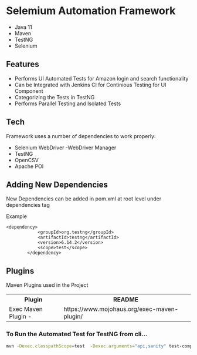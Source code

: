 # Selemium Automation Framework


- Java 11
- Maven
- TestNG
- Selenium


## Features

- Performs UI  Automated Tests for Amazon login and search functionality
- Can be Integrated with Jenkins CI for Continious Testing for UI Component 
- Categorizing the Tests in  TestNG 
- Performs Parallel Testing and Isolated Tests


## Tech

Framework uses a number of dependencies to work properly:

- Selenium WebDriver
-WebDriver Manager
- TestNG
- OpenCSV
- Apache POI

## Adding New Dependencies

New Dependencies can be added in pom.xml at root level under dependencies tag

Example
```
<dependency>
			<groupId>org.testng</groupId>
			<artifactId>testng</artifactId>
			<version>6.14.2</version>
			<scope>test</scope>
		</dependency>
```



## Plugins

Maven Plugins used in the Project
<table>
  <tr><th>Plugin</th><th>README</th></tr>
    <tr><td> Exec Maven Plugin -</td><td>https://www.mojohaus.org/exec-maven-plugin/ </td></tr>
</table>




### To Run the Automated Test for TestNG from cli...

```sh
mvn -Dexec.classpathScope=test  -Dexec.arguments="api,sanity" test-compile  exec:java -Dexec.cleanupDaemonThreads=false -X
```

